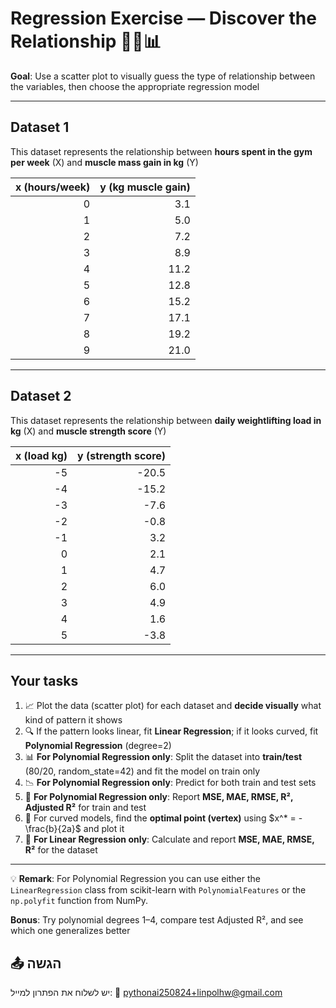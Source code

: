 # Regression Exercise — Discover the Relationship 🏋️‍♂️📊

**Goal**: Use a scatter plot to visually guess the type of relationship between the variables, then choose the appropriate regression model

---

## Dataset 1

This dataset represents the relationship between **hours spent in the gym per week** (X) and **muscle mass gain in kg** (Y)

| x (hours/week) | y (kg muscle gain) |
| -------------: | -----------------: |
|              0 |                3.1 |
|              1 |                5.0 |
|              2 |                7.2 |
|              3 |                8.9 |
|              4 |               11.2 |
|              5 |               12.8 |
|              6 |               15.2 |
|              7 |               17.1 |
|              8 |               19.2 |
|              9 |               21.0 |

---

## Dataset 2

This dataset represents the relationship between **daily weightlifting load in kg** (X) and **muscle strength score** (Y)

| x (load kg) | y (strength score) |
| ----------: | -----------------: |
|          -5 |              -20.5 |
|          -4 |              -15.2 |
|          -3 |               -7.6 |
|          -2 |               -0.8 |
|          -1 |                3.2 |
|           0 |                2.1 |
|           1 |                4.7 |
|           2 |                6.0 |
|           3 |                4.9 |
|           4 |                1.6 |
|           5 |               -3.8 |

---

## Your tasks

1. 📈 Plot the data (scatter plot) for each dataset and **decide visually** what kind of pattern it shows
2. 🔍 If the pattern looks linear, fit **Linear Regression**; if it looks curved, fit **Polynomial Regression** (degree=2)
3. 📊 **For Polynomial Regression only**: Split the dataset into **train/test** (80/20, random\_state=42) and fit the model on train only
4. 📉 **For Polynomial Regression only**: Predict for both train and test sets
5. 🧮 **For Polynomial Regression only**: Report **MSE, MAE, RMSE, R², Adjusted R²** for train and test
6. 🎯 For curved models, find the **optimal point (vertex)** using $x^* = -\frac{b}{2a}$ and plot it
7. 📏 **For Linear Regression only**: Calculate and report **MSE, MAE, RMSE, R²** for the dataset

---

💡 **Remark**: For Polynomial Regression you can use either the `LinearRegression` class from scikit-learn with `PolynomialFeatures` or the `np.polyfit` function from NumPy.

**Bonus**: Try polynomial degrees 1–4, compare test Adjusted R², and see which one generalizes better


## 📤 הגשה

יש לשלוח את הפתרון למייל:
📧 [pythonai250824+linpolhw@gmail.com](mailto:pythonai250824+linpolhw@gmail.com)
